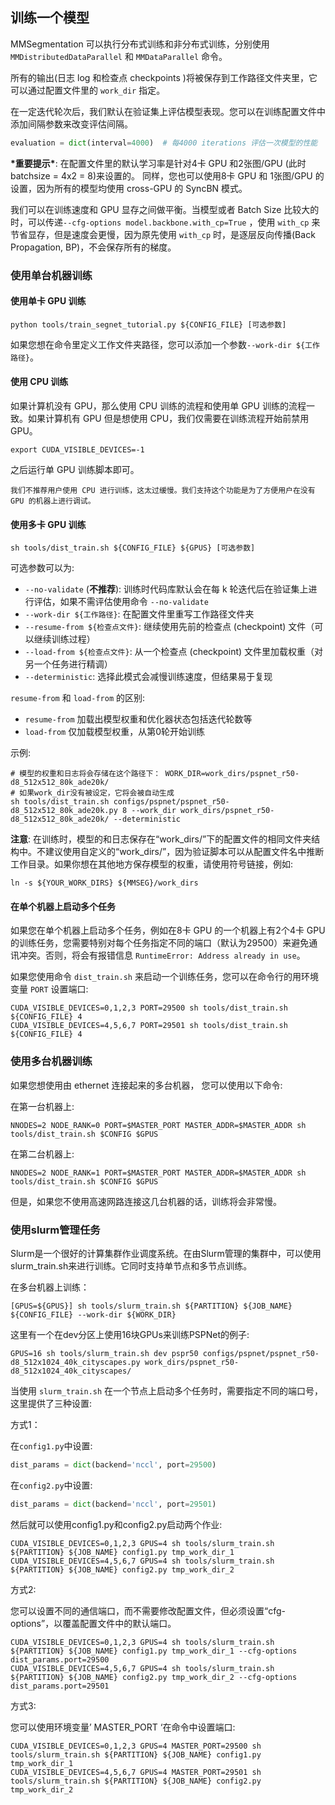## 训练一个模型

MMSegmentation 可以执行分布式训练和非分布式训练，分别使用 `MMDistributedDataParallel` 和 `MMDataParallel` 命令。

所有的输出(日志 log 和检查点 checkpoints )将被保存到工作路径文件夹里，它可以通过配置文件里的 `work_dir` 指定。

在一定迭代轮次后，我们默认在验证集上评估模型表现。您可以在训练配置文件中添加间隔参数来改变评估间隔。

```python
evaluation = dict(interval=4000)  # 每4000 iterations 评估一次模型的性能
```

**\*重要提示\***: 在配置文件里的默认学习率是针对4卡 GPU 和2张图/GPU (此时 batchsize = 4x2 = 8)来设置的。
同样，您也可以使用8卡 GPU 和 1张图/GPU 的设置，因为所有的模型均使用 cross-GPU 的 SyncBN 模式。

我们可以在训练速度和 GPU 显存之间做平衡。当模型或者 Batch Size 比较大的时，可以传递`--cfg-options model.backbone.with_cp=True` ，使用 `with_cp` 来节省显存，但是速度会更慢，因为原先使用 `with_cp` 时，是逐层反向传播(Back Propagation, BP)，不会保存所有的梯度。

### 使用单台机器训练

#### 使用单卡 GPU 训练

```shell
python tools/train_segnet_tutorial.py ${CONFIG_FILE} [可选参数]
```

如果您想在命令里定义工作文件夹路径，您可以添加一个参数`--work-dir ${工作路径}`。

#### 使用 CPU 训练

如果计算机没有 GPU，那么使用 CPU 训练的流程和使用单 GPU 训练的流程一致。如果计算机有 GPU 但是想使用 CPU，我们仅需要在训练流程开始前禁用 GPU。

```shell
export CUDA_VISIBLE_DEVICES=-1
```

之后运行单 GPU 训练脚本即可。

```{warning}
我们不推荐用户使用 CPU 进行训练，这太过缓慢。我们支持这个功能是为了方便用户在没有 GPU 的机器上进行调试。
```

#### 使用多卡 GPU 训练

```shell
sh tools/dist_train.sh ${CONFIG_FILE} ${GPUS} [可选参数]
```

可选参数可以为:

- `--no-validate` (**不推荐**): 训练时代码库默认会在每 k 轮迭代后在验证集上进行评估，如果不需评估使用命令 `--no-validate`
- `--work-dir ${工作路径}`: 在配置文件里重写工作路径文件夹
- `--resume-from ${检查点文件}`: 继续使用先前的检查点 (checkpoint) 文件（可以继续训练过程）
- `--load-from ${检查点文件}`: 从一个检查点 (checkpoint) 文件里加载权重（对另一个任务进行精调）
- `--deterministic`: 选择此模式会减慢训练速度，但结果易于复现

`resume-from` 和 `load-from` 的区别:

- `resume-from` 加载出模型权重和优化器状态包括迭代轮数等
- `load-from` 仅加载模型权重，从第0轮开始训练

示例:

```shell
# 模型的权重和日志将会存储在这个路径下： WORK_DIR=work_dirs/pspnet_r50-d8_512x512_80k_ade20k/
# 如果work_dir没有被设定，它将会被自动生成
sh tools/dist_train.sh configs/pspnet/pspnet_r50-d8_512x512_80k_ade20k.py 8 --work_dir work_dirs/pspnet_r50-d8_512x512_80k_ade20k/ --deterministic
```

**注意**: 在训练时，模型的和日志保存在“work_dirs/”下的配置文件的相同文件夹结构中。不建议使用自定义的“work_dirs/”，因为验证脚本可以从配置文件名中推断工作目录。如果你想在其他地方保存模型的权重，请使用符号链接，例如:

```shell
ln -s ${YOUR_WORK_DIRS} ${MMSEG}/work_dirs
```

#### 在单个机器上启动多个任务

如果您在单个机器上启动多个任务，例如在8卡 GPU 的一个机器上有2个4卡 GPU 的训练任务，您需要特别对每个任务指定不同的端口（默认为29500）来避免通讯冲突。否则，将会有报错信息 `RuntimeError: Address already in use`。

如果您使用命令 `dist_train.sh` 来启动一个训练任务，您可以在命令行的用环境变量 `PORT` 设置端口:

```shell
CUDA_VISIBLE_DEVICES=0,1,2,3 PORT=29500 sh tools/dist_train.sh ${CONFIG_FILE} 4
CUDA_VISIBLE_DEVICES=4,5,6,7 PORT=29501 sh tools/dist_train.sh ${CONFIG_FILE} 4
```

### 使用多台机器训练

如果您想使用由 ethernet 连接起来的多台机器， 您可以使用以下命令:

在第一台机器上:

```shell
NNODES=2 NODE_RANK=0 PORT=$MASTER_PORT MASTER_ADDR=$MASTER_ADDR sh tools/dist_train.sh $CONFIG $GPUS
```

在第二台机器上:

```shell
NNODES=2 NODE_RANK=1 PORT=$MASTER_PORT MASTER_ADDR=$MASTER_ADDR sh tools/dist_train.sh $CONFIG $GPUS
```

但是，如果您不使用高速网路连接这几台机器的话，训练将会非常慢。

### 使用slurm管理任务

Slurm是一个很好的计算集群作业调度系统。在由Slurm管理的集群中，可以使用slurm_train.sh来进行训练。它同时支持单节点和多节点训练。

在多台机器上训练：

```shell
[GPUS=${GPUS}] sh tools/slurm_train.sh ${PARTITION} ${JOB_NAME} ${CONFIG_FILE} --work-dir ${WORK_DIR}
```

这里有一个在dev分区上使用16块GPUs来训练PSPNet的例子:

```shell
GPUS=16 sh tools/slurm_train.sh dev pspr50 configs/pspnet/pspnet_r50-d8_512x1024_40k_cityscapes.py work_dirs/pspnet_r50-d8_512x1024_40k_cityscapes/
```

当使用 `slurm_train.sh` 在一个节点上启动多个任务时，需要指定不同的端口号，这里提供了三种设置:

方式1：

在`config1.py`中设置:

```python
dist_params = dict(backend='nccl', port=29500)
```

在`config2.py`中设置:

```python
dist_params = dict(backend='nccl', port=29501)
```

然后就可以使用config1.py和config2.py启动两个作业:

```shell
CUDA_VISIBLE_DEVICES=0,1,2,3 GPUS=4 sh tools/slurm_train.sh ${PARTITION} ${JOB_NAME} config1.py tmp_work_dir_1
CUDA_VISIBLE_DEVICES=4,5,6,7 GPUS=4 sh tools/slurm_train.sh ${PARTITION} ${JOB_NAME} config2.py tmp_work_dir_2
```

方式2:

您可以设置不同的通信端口，而不需要修改配置文件，但必须设置“cfg-options”，以覆盖配置文件中的默认端口。

```shell
CUDA_VISIBLE_DEVICES=0,1,2,3 GPUS=4 sh tools/slurm_train.sh ${PARTITION} ${JOB_NAME} config1.py tmp_work_dir_1 --cfg-options dist_params.port=29500
CUDA_VISIBLE_DEVICES=4,5,6,7 GPUS=4 sh tools/slurm_train.sh ${PARTITION} ${JOB_NAME} config2.py tmp_work_dir_2 --cfg-options dist_params.port=29501
```

方式3:

您可以使用环境变量’ MASTER_PORT ‘在命令中设置端口:

```shell
CUDA_VISIBLE_DEVICES=0,1,2,3 GPUS=4 MASTER_PORT=29500 sh tools/slurm_train.sh ${PARTITION} ${JOB_NAME} config1.py tmp_work_dir_1
CUDA_VISIBLE_DEVICES=4,5,6,7 GPUS=4 MASTER_PORT=29501 sh tools/slurm_train.sh ${PARTITION} ${JOB_NAME} config2.py tmp_work_dir_2
```
